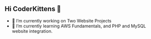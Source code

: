 ## Hi CoderKittens 👋

- 🔭 I’m currently working on Two Website Projects
- 🌱 I’m currently learning AWS Fundamentals, and PHP and MySQL website integration.
